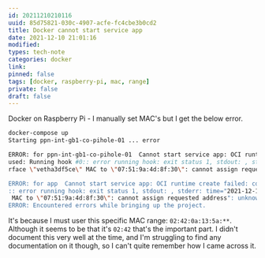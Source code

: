 ```yaml
---
id: 20211210210116
uuid: 85d75821-030c-4907-acfe-fc4cbe3b0cd2
title: Docker cannot start service app
date: 2021-12-10 21:01:16
modified:  
types: tech-note
categories: docker
link: 
pinned: false
tags: [docker, raspberry-pi, mac, range]
private: false
draft: false
---
```


Docker on Raspberry Pi - I manually set MAC's but I get the below error.

```sh
docker-compose up
Starting ppn-int-gb1-co-pihole-01 ... error

ERROR: for ppn-int-gb1-co-pihole-01  Cannot start service app: OCI runtime create failed: container_linux.go:380: starting container process caused: process_linux.go:545: container init ca
used: Running hook #0:: error running hook: exit status 1, stdout: , stderr: time="2021-12-10T20:59:08Z" level=fatal msg="failed to add interface vetha3df5ce to sandbox: error setting inte
rface \"vetha3df5ce\" MAC to \"07:51:9a:4d:8f:30\": cannot assign requested address": unknown

ERROR: for app  Cannot start service app: OCI runtime create failed: container_linux.go:380: starting container process caused: process_linux.go:545: container init caused: Running hook #0
:: error running hook: exit status 1, stdout: , stderr: time="2021-12-10T20:59:08Z" level=fatal msg="failed to add interface vetha3df5ce to sandbox: error setting interface \"vetha3df5ce\"
 MAC to \"07:51:9a:4d:8f:30\": cannot assign requested address": unknown
ERROR: Encountered errors while bringing up the project.
```

It's because I must user this specific MAC range: `02:42:0a:13:5a:**`. Although it seems to be that it's `02:42` that's the important part. I didn't document this very well at the time, and I'm struggling to find any documentation on it though, so I can't quite remember how I came across it.
